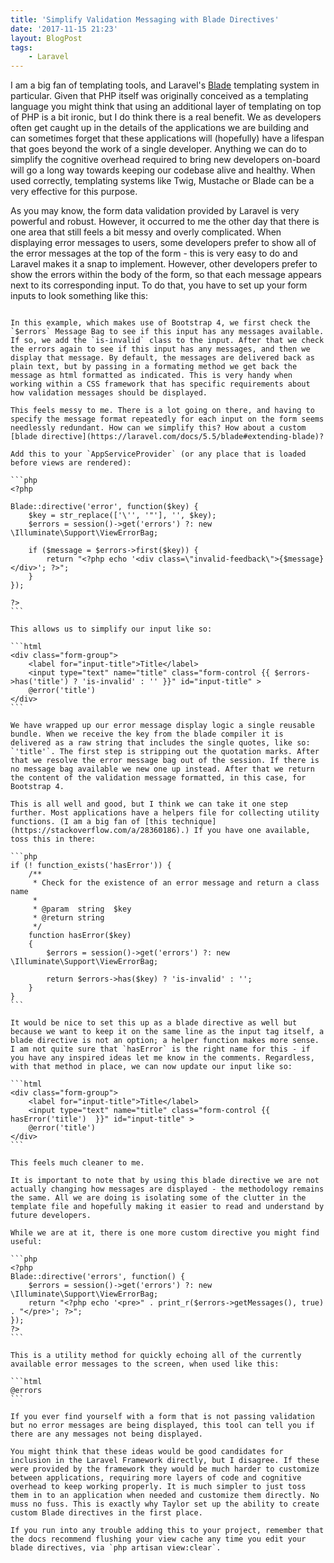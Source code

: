 ```yaml
---
title: 'Simplify Validation Messaging with Blade Directives'
date: '2017-11-15 21:23'
layout: BlogPost
tags:
	- Laravel
---
```




I am a big fan of templating tools, and Laravel's [Blade](https://laravel.com/docs/5.5/blade) templating system in particular. Given that PHP itself was originally conceived as a templating language you might think that using an additional layer of templating on top of PHP is a bit ironic, but I do think there is a real benefit. We as developers often get caught up in the details of the applications we are building and can sometimes forget that these applications will (hopefully) have a lifespan that goes beyond the work of a single developer. Anything we can do to simplify the cognitive overhead required to bring new developers on-board will go a long way towards keeping our codebase alive and healthy. When used correctly, templating systems like Twig, Mustache or Blade can be a very effective for this purpose.

<!-- more -->






As you may know, the form data validation provided by Laravel is very powerful and robust. However, it occurred to me the other day that there is one area that still feels a bit messy and overly complicated. When displaying error messages to users, some developers prefer to show all of the error messages at the top of the form - this is very easy to do and Laravel makes it a snap to implement. However, other developers prefer to show the errors within the body of the form, so that each message appears next to its corresponding input. To do that, you have to set up your form inputs to look something like this:

~~~ @/snippets/simplify-validation-messaging-with-blade-directives/default-error-messaging.php

In this example, which makes use of Bootstrap 4, we first check the `$errors` Message Bag to see if this input has any messages available. If so, we add the `is-invalid` class to the input. After that we check the errors again to see if this input has any messages, and then we display that message. By default, the messages are delivered back as plain text, but by passing in a formating method we get back the message as html formatted as indicated. This is very handy when working within a CSS framework that has specific requirements about how validation messages should be displayed.

This feels messy to me. There is a lot going on there, and having to specify the message format repeatedly for each input on the form seems needlessly redundant. How can we simplify this? How about a custom [blade directive](https://laravel.com/docs/5.5/blade#extending-blade)?

Add this to your `AppServiceProvider` (or any place that is loaded before views are rendered):

```php
<?php

Blade::directive('error', function($key) {
	$key = str_replace(['\'', '"'], '', $key);
	$errors = session()->get('errors') ?: new \Illuminate\Support\ViewErrorBag;

	if ($message = $errors->first($key)) {
		return "<?php echo '<div class=\"invalid-feedback\">{$message}</div>'; ?>";
	}
});

?>
```

This allows us to simplify our input like so:

```html
<div class="form-group">
	<label for="input-title">Title</label>
	<input type="text" name="title" class="form-control {{ $errors->has('title') ? 'is-invalid' : '' }}" id="input-title" >
	@error('title')
</div>
```

We have wrapped up our error message display logic a single reusable bundle. When we receive the key from the blade compiler it is delivered as a raw string that includes the single quotes, like so: `'title'`. The first step is stripping out the quotation marks. After that we resolve the error message bag out of the session. If there is no message bag available we new one up instead. After that we return the content of the validation message formatted, in this case, for Bootstrap 4.

This is all well and good, but I think we can take it one step further. Most applications have a helpers file for collecting utility functions. (I am a big fan of [this technique](https://stackoverflow.com/a/28360186).) If you have one available, toss this in there:

```php
if (! function_exists('hasError')) {
	/**
	 * Check for the existence of an error message and return a class name
	 *
	 * @param  string  $key
	 * @return string
	 */
	function hasError($key)
	{
		$errors = session()->get('errors') ?: new \Illuminate\Support\ViewErrorBag;

		return $errors->has($key) ? 'is-invalid' : '';
    }
}
```

It would be nice to set this up as a blade directive as well but because we want to keep it on the same line as the input tag itself, a blade directive is not an option; a helper function makes more sense. I am not quite sure that `hasError` is the right name for this - if you have any inspired ideas let me know in the comments. Regardless, with that method in place, we can now update our input like so:

```html
<div class="form-group">
	<label for="input-title">Title</label>
	<input type="text" name="title" class="form-control {{ hasError('title')  }}" id="input-title" >
	@error('title')
</div>
```

This feels much cleaner to me.

It is important to note that by using this blade directive we are not actually changing how messages are displayed - the methodology remains the same. All we are doing is isolating some of the clutter in the template file and hopefully making it easier to read and understand by future developers.

While we are at it, there is one more custom directive you might find useful:

```php
<?php
Blade::directive('errors', function() {
	$errors = session()->get('errors') ?: new \Illuminate\Support\ViewErrorBag;
	return "<?php echo '<pre>" . print_r($errors->getMessages(), true) . "</pre>'; ?>";
});
?>
```

This is a utility method for quickly echoing all of the currently available error messages to the screen, when used like this:

```html
@errors
```

If you ever find yourself with a form that is not passing validation but no error messages are being displayed, this tool can tell you if there are any messages not being displayed.

You might think that these ideas would be good candidates for inclusion in the Laravel Framework directly, but I disagree. If these were provided by the framework they would be much harder to customize between applications, requiring more layers of code and cognitive overhead to keep working properly. It is much simpler to just toss them in to an application when needed and customize them directly. No muss no fuss. This is exactly why Taylor set up the ability to create custom Blade directives in the first place.

If you run into any trouble adding this to your project, remember that the docs recommend flushing your view cache any time you edit your blade directives, via `php artisan view:clear`.
